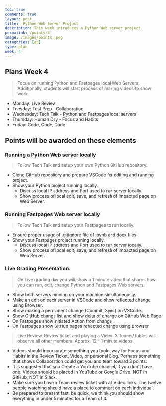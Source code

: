 ```yaml
---
toc: true
comments: true
layout: post
title:  Python Web Server Project
description: This week introduces a Python Web server project.  
permalink: /points/4
image: /images/points.jpeg
categories: [ap]
type: plan
week: 4
---
```


## Plans Week 4
> Focus on running Python and Fastpages local Web Servers.   Additionally, students will start process of making videos to show work.
- Monday: Live Review
- Tuesday: Test Prep - Collaboration
- Wednesday: Tech Talk - Python and Fastpages local servers
- Thursday: Human Day - Focus and Habits
- Friday: Code, Code, Code

## Points will be awarded on these elements
### Running a Python Web server locally
> Follow Tech Talk and setup your own Python GitHub repository.
- Clone GitHub repository and prepare VSCode for editing and running project.  
- Show your Python project running locally.
    - Discuss local IP address and Port used to run server locally.
    - Show process of local edit, save, and refresh of impacted page on Web Server.

### Running Fastpages Web server locally
> Follow Tech Talk and setup your Fastpages to run locally.  
- Ensure proper usage of .gitignore file of ipynb and docx files
- Show your Fastpages project running locally.
    - Discuss local IP address and Port used to run server locally.
    - Show process of local edit, save, and refresh of impacted page on Web Server.

### Live Grading Presentation.  
> On Live grading day you will show a 1 minute video that shares how you can run, edit, change Python and Fastpages Web servers.
- Show both servers running on your machine simultaneously.
- Make an edit on each server in VSCode and show reflected change using Browser.
- Show making a permanent change (Commit, Sync) on VSCode.
- Show GitHub change list and show delta of change on GitHub Web Page
- On Fastpages show initiated Action from change
- On Fastpages show GitHub pages reflected change using Browser
    
> Live Review.  Review ticket and playing a Video.  3 Teams/Tables will observe all other members.  Approx. 12 - 1 minute videos.
- Videos should incorporate something you took away for Focus and Habits in the Review Ticket, Video, or personal Blog.  Perhaps something that shows Collaboration could get you and team toward 3 points.
- It is suggested that you Create a YouTube channel, if you don't have one.  Videos should be placed in YouTube or Google Drive. NOT in GitHub, NOT in Slack.
- Make sure you have a Team review ticket with all Video links.  The twelve people watching should have a place to comment on each individual.
- Be prepared to present fast, be quick, we think you should show everything in under 5 minutes for a Team of 4.
